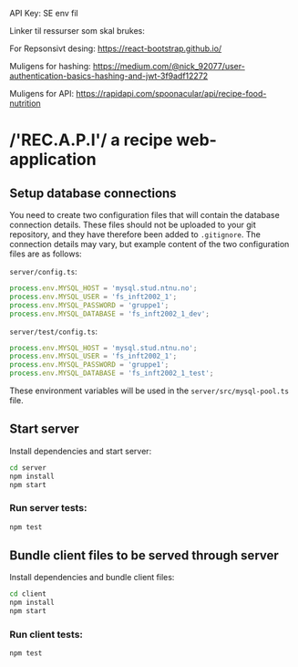 API Key: SE env fil

Linker til ressurser som skal brukes:

For Repsonsivt desing: https://react-bootstrap.github.io/

Muligens for hashing:
https://medium.com/@nick_92077/user-authentication-basics-hashing-and-jwt-3f9adf12272

Muligens for API: https://rapidapi.com/spoonacular/api/recipe-food-nutrition

# /'REC.A.P.I'/ a recipe web-application

## Setup database connections

You need to create two configuration files that will contain the database connection details. These
files should not be uploaded to your git repository, and they have therefore been added to
`.gitignore`. The connection details may vary, but example content of the two configuration files
are as follows:

`server/config.ts`:

```ts
process.env.MYSQL_HOST = 'mysql.stud.ntnu.no';
process.env.MYSQL_USER = 'fs_inft2002_1';
process.env.MYSQL_PASSWORD = 'gruppe1';
process.env.MYSQL_DATABASE = 'fs_inft2002_1_dev';
```

`server/test/config.ts`:

```ts
process.env.MYSQL_HOST = 'mysql.stud.ntnu.no';
process.env.MYSQL_USER = 'fs_inft2002_1';
process.env.MYSQL_PASSWORD = 'gruppe1';
process.env.MYSQL_DATABASE = 'fs_inft2002_1_test';
```

These environment variables will be used in the `server/src/mysql-pool.ts` file.

## Start server

Install dependencies and start server:

```sh
cd server
npm install
npm start
```

### Run server tests:

```sh
npm test
```

## Bundle client files to be served through server

Install dependencies and bundle client files:

```sh
cd client
npm install
npm start
```

### Run client tests:

```sh
npm test
```
